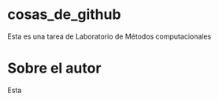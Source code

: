 # cosas_de_github
Esta es una tarea de Laboratorio de Métodos computacionales

# Sobre el autor
Esta 
